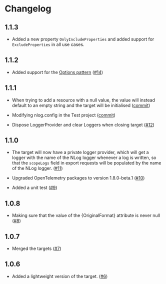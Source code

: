 ﻿# Changelog

## 1.1.3
* Added a new property `OnlyIncludeProperties` and added support for `ExcludeProperties` in all use cases.

## 1.1.2
* Added support for the [Options pattern](https://learn.microsoft.com/en-my/dotnet/core/extensions/options)
([#14](https://github.com/juliuskoval/NLog.Targets.OpenTelemetryProtocol/pull/14))


## 1.1.1
* When trying to add a resource with a null value, the value will instead default to an empty string and the target will be initialised 
([commit](https://github.com/juliuskoval/NLog.Targets.OpenTelemetryProtocol/commit/26edf215d44ada89886a55b7ef9c5defef596d18))

* Modifying nlog.config in the Test project ([commit](https://github.com/juliuskoval/NLog.Targets.OpenTelemetryProtocol/commit/c776ff519c08d8b43efd549936fa8af51e6282f8))

* Dispose LoggerProvider and clear Loggers when closing target ([#12](https://github.com/juliuskoval/NLog.Targets.OpenTelemetryProtocol/pull/12))

## 1.1.0
* The target will now have a private logger provider, which will get a logger with the name of the NLog logger whenever a log is written, 
so that the `scopeLogs` field in export requests will be populated by the name of the NLog logger. ([#11](https://github.com/juliuskoval/NLog.Targets.OpenTelemetryProtocol/pull/11))

* Upgraded OpenTelemetry packages to version 1.8.0-beta.1 ([#10](https://github.com/juliuskoval/NLog.Targets.OpenTelemetryProtocol/pull/10))

* Added a unit test ([#9](https://github.com/juliuskoval/NLog.Targets.OpenTelemetryProtocol/pull/9))

## 1.0.8
* Making sure that the value of the \{OriginalFormat\} attribute is never null ([#8](https://github.com/juliuskoval/NLog.Targets.OpenTelemetryProtocol/pull/8))

## 1.0.7
* Merged the targets ([#7](https://github.com/juliuskoval/NLog.Targets.OpenTelemetryProtocol/pull/7))

## 1.0.6
* Added a lightweight version of the target. ([#6](https://github.com/juliuskoval/NLog.Targets.OpenTelemetryProtocol/pull/6))
